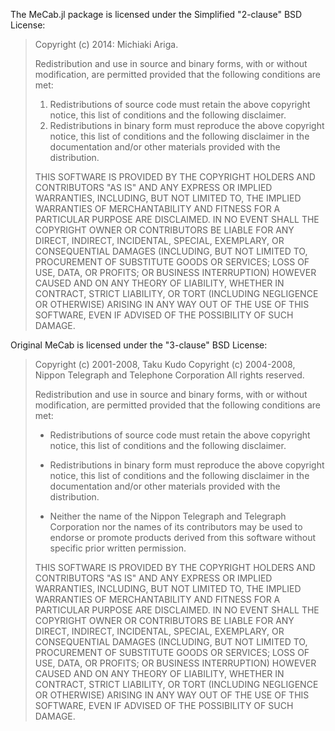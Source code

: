 The MeCab.jl package is licensed under the Simplified "2-clause" BSD License:

> Copyright (c) 2014: Michiaki Ariga.
>
> Redistribution and use in source and binary forms, with or without
> modification, are permitted provided that the following conditions are
> met:
>
> 1. Redistributions of source code must retain the above copyright
>    notice, this list of conditions and the following disclaimer.
> 2. Redistributions in binary form must reproduce the above copyright
>    notice, this list of conditions and the following disclaimer in the
>    documentation and/or other materials provided with the distribution.
>
> THIS SOFTWARE IS PROVIDED BY THE COPYRIGHT HOLDERS AND CONTRIBUTORS
> "AS IS" AND ANY EXPRESS OR IMPLIED WARRANTIES, INCLUDING, BUT NOT
> LIMITED TO, THE IMPLIED WARRANTIES OF MERCHANTABILITY AND FITNESS FOR
> A PARTICULAR PURPOSE ARE DISCLAIMED. IN NO EVENT SHALL THE COPYRIGHT
> OWNER OR CONTRIBUTORS BE LIABLE FOR ANY DIRECT, INDIRECT, INCIDENTAL,
> SPECIAL, EXEMPLARY, OR CONSEQUENTIAL DAMAGES (INCLUDING, BUT NOT
> LIMITED TO, PROCUREMENT OF SUBSTITUTE GOODS OR SERVICES; LOSS OF USE,
> DATA, OR PROFITS; OR BUSINESS INTERRUPTION) HOWEVER CAUSED AND ON ANY
> THEORY OF LIABILITY, WHETHER IN CONTRACT, STRICT LIABILITY, OR TORT
> (INCLUDING NEGLIGENCE OR OTHERWISE) ARISING IN ANY WAY OUT OF THE USE
> OF THIS SOFTWARE, EVEN IF ADVISED OF THE POSSIBILITY OF SUCH DAMAGE.

Original MeCab is licensed under the "3-clause" BSD License:

> Copyright (c) 2001-2008, Taku Kudo
> Copyright (c) 2004-2008, Nippon Telegraph and Telephone Corporation
> All rights reserved.
>
> Redistribution and use in source and binary forms, with or without modification, are
> permitted provided that the following conditions are met:
>
> * Redistributions of source code must retain the above
>    copyright notice, this list of conditions and the
>    following disclaimer.
>
> * Redistributions in binary form must reproduce the above
>    copyright notice, this list of conditions and the
>    following disclaimer in the documentation and/or other
>    materials provided with the distribution.
>
> * Neither the name of the Nippon Telegraph and Telegraph Corporation
>    nor the names of its contributors may be used to endorse or
>    promote products derived from this software without specific
>    prior written permission.
>
> THIS SOFTWARE IS PROVIDED BY THE COPYRIGHT HOLDERS AND CONTRIBUTORS "AS IS" AND ANY EXPRESS OR IMPLIED
> WARRANTIES, INCLUDING, BUT NOT LIMITED TO, THE IMPLIED WARRANTIES OF MERCHANTABILITY AND FITNESS FOR A
> PARTICULAR PURPOSE ARE DISCLAIMED. IN NO EVENT SHALL THE COPYRIGHT OWNER OR CONTRIBUTORS BE LIABLE FOR
> ANY DIRECT, INDIRECT, INCIDENTAL, SPECIAL, EXEMPLARY, OR CONSEQUENTIAL DAMAGES (INCLUDING, BUT NOT
> LIMITED TO, PROCUREMENT OF SUBSTITUTE GOODS OR SERVICES; LOSS OF USE, DATA, OR PROFITS; OR BUSINESS
> INTERRUPTION) HOWEVER CAUSED AND ON ANY THEORY OF LIABILITY, WHETHER IN CONTRACT, STRICT LIABILITY, OR
> TORT (INCLUDING NEGLIGENCE OR OTHERWISE) ARISING IN ANY WAY OUT OF THE USE OF THIS SOFTWARE, EVEN IF
> ADVISED OF THE POSSIBILITY OF SUCH DAMAGE.
